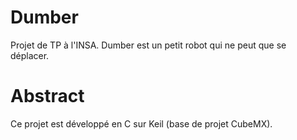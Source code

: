 # Dumber
Projet de TP à l'INSA. Dumber est un petit robot qui ne peut que se déplacer.

# Abstract
Ce projet est développé en C sur Keil (base de projet CubeMX).  
